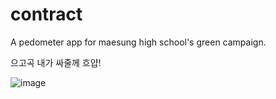 # contract

A pedometer app for maesung high school's green campaign.

으고곡 내가 싸줄께 흐얍! 




![image](https://github.com/maesung-git-company/contract/assets/84920522/e769442b-1e36-4671-b5bb-c26277b4c69a)

